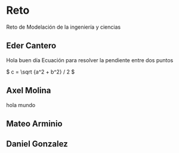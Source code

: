 # Reto
Reto de Modelación de la ingeniería y ciencias

## Eder Cantero
Hola buen día 
Ecuación para resolver la pendiente entre dos puntos 

$ c = \sqrt {a^2 + b^2} / 2 $
## Axel Molina
hola mundo
## Mateo Arminio

## Daniel Gonzalez 
